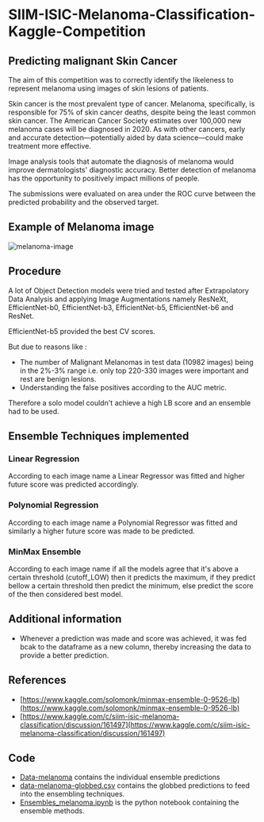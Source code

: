 # SIIM-ISIC-Melanoma-Classification-Kaggle-Competition
## Predicting malignant Skin Cancer
The aim of this competition was to correctly identify the likeleness to represent melanoma using images of skin lesions of patients.

Skin cancer is the most prevalent type of cancer. Melanoma, specifically, is responsible for 75% of skin cancer deaths, despite being the least common skin cancer. The American Cancer Society estimates over 100,000 new melanoma cases will be diagnosed in 2020. As with other cancers, early and accurate detection—potentially aided by data science—could make treatment more effective.

Image analysis tools that automate the diagnosis of melanoma would improve dermatologists' diagnostic accuracy. Better detection of melanoma has the opportunity to positively impact millions of people.

The submissions were evaluated on area under the ROC curve between the predicted probability and the observed target.

## Example of Melanoma image
![melanoma-image](https://sa1s3optim.patientpop.com/assets/images/provider/photos/1505812.jpg)

## Procedure
A lot of Object Detection models were tried and tested after Extrapolatory Data Analysis and applying Image Augmentations namely ResNeXt, EfficientNet-b0, EfficientNet-b3, EfficientNet-b5, EfficientNet-b6 and ResNet.

EfficientNet-b5 provided the best CV scores.

But due to reasons like :
* The number of Malignant Melanomas in test data (10982 images) being in the 2%-3% range i.e. only top 220-330 images were important and rest are benign lesions.
* Understanding the false positives according to the AUC metric.

Therefore a solo model couldn't achieve a high LB score and an ensemble had to be used.

## Ensemble Techniques implemented 
### Linear Regression 

According to each image name a Linear Regressor was fitted and higher future score was predicted accordingly.

### Polynomial Regression

According to each image name a Polynomial Regressor was fitted and similarly a higher future score was made to be predicted.

### MinMax Ensemble

According to each image name if all the models agree that it's above a certain threshold (cutoff_LOW) then it predicts the maximum, if they predict bellow a certain threshold then predict the minimum, else predict the score of the then considered best model.

## Additional information 
* Whenever a prediction was made and score was achieved, it was fed bcak to the dataframe as a new column, thereby increasing the data to provide a better prediction.

## References 
* [https://www.kaggle.com/solomonk/minmax-ensemble-0-9526-lb](https://www.kaggle.com/solomonk/minmax-ensemble-0-9526-lb)
* [https://www.kaggle.com/c/siim-isic-melanoma-classification/discussion/161497](https://www.kaggle.com/c/siim-isic-melanoma-classification/discussion/161497)

## Code 
* [Data-melanoma](Data-melanoma) contains the individual ensemble predictions
* [data-melanoma-globbed.csv](data-melanoma-globbed.csv) contains the globbed predictions to feed into the ensembling techniques.
* [Ensembles_melanoma.ipynb](Ensembles_melanoma.ipynb) is the python notebook containing the ensemble methods.
